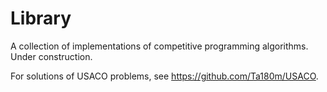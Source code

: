 # Library

A collection of implementations of competitive programming algorithms. Under construction.

For solutions of USACO problems, see https://github.com/Ta180m/USACO.
